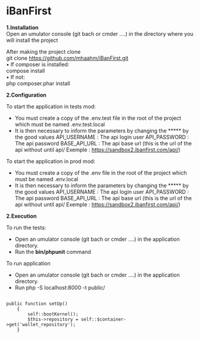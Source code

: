 # iBanFirst
**1.Installation** <br>
Open an umulator console (git bach or cmder ....)
in the directory where you will install the project

After making the project clone <br>
git clone https://github.com/mhaahm/iBanFirst.git <br>
•	If composer is installed: <br>
      compose install <br>
•	If not: <br>
      php composer.phar install

**2.Configuration**

To start the application in tests mod:
 - You must create a copy of the .env.test file in the root of the project which must be named .env.test.local
 - It is then necessary to inform the parameters by changing the ***** by the good values
    API_USERNAME : The api login user
    API_PASSWORD : The api password
    BASE_API_URL : The api base url (this is the url of the api without until api/ Exemple : https://sandbox2.ibanfirst.com/api/)

To start the application in prod mod:
 - You must create a copy of the .env file in the root of the project which must be named .env.local
 - It is then necessary to inform the parameters by changing the ***** by the good values
    API_USERNAME : The api login user
    API_PASSWORD : The api password
    BASE_API_URL : The api base url (this is the url of the api without until api/ Exemple : https://sandbox2.ibanfirst.com/api/)


**2.Execution**

To run the tests:
 - Open an umulator console (git bach or cmder ....)
   in the application directory.
 - Run the **bin/phpunit** command
 
To run application
 - Open an umulator console (git bach or cmder ....)
    in the application directory.
 - Run php -S localhost:8000 -t public/
 
<pre>
<code>
public function setUp()
    {
        self::bootKernel();
        $this->repository = self::$container->get('wallet_repository');
    }
</code>
</pre> 
